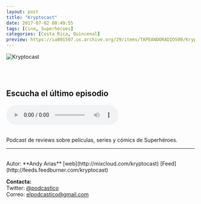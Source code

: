 ```yaml
---
layout: post
title: "Kryptocast"
date: 2017-07-02 08:49:55
tags: [Cine, Superhéroes]
categories: [Costa_Rica, Quincenal]
preview: https://ia801507.us.archive.org/29/items/TAPEANDORADIO500/Kryptocast%20300-%20Andy%20Arias.jpg
---
```


![Kryptocast](https://ia801507.us.archive.org/29/items/TAPEANDORADIO500/Kryptocast%20500-%20Andy%20Arias.jpg)

<br/>
<br/>

## Escucha el último episodio

<!--reproductor-feed=http://feeds.feedburner.com/kryptocast-->
<!--reproductor-start-->
<audio id="audio" preload="auto" controls="" src="http://us.ivoox.com/es/trailer-sdcc2017-justice-league_mf_20177770_feed_1.mp3"></audio>
<!--reproductor-end-->

<br/>  
Podcast de reviews sobre películas, series y cómics de Superhéroes.

_ _ _

<br>
Autor: **Andy Arias**  
[web](http://mixcloud.com/kryptocast)  
[Feed](http://feeds.feedburner.com/kryptocast)  



**Contacta:**  
Twitter: [@podcastico](https://twitter.com/podcastico)  
Correo: [elpodcastico@gmail.com](mailto:elpodcastico@gmail.com)  

